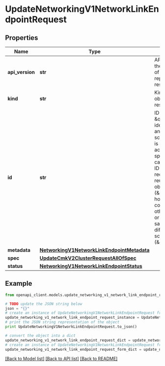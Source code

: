 # UpdateNetworkingV1NetworkLinkEndpointRequest


## Properties
Name | Type | Description | Notes
------------ | ------------- | ------------- | -------------
**api_version** | **str** | APIVersion defines the schema version of this representation of a resource. | [optional] [readonly] 
**kind** | **str** | Kind defines the object this REST resource represents. | [optional] [readonly] 
**id** | **str** | ID is the \&quot;natural identifier\&quot; for an object within its scope/namespace; it is normally unique across time but not space. That is, you can assume that the ID will not be reclaimed and reused after an object is deleted (\&quot;time\&quot;); however, it may collide with IDs for other object &#x60;kinds&#x60; or objects of the same &#x60;kind&#x60; within a different scope/namespace (\&quot;space\&quot;). | [optional] [readonly] 
**metadata** | [**NetworkingV1NetworkLinkEndpointMetadata**](NetworkingV1NetworkLinkEndpointMetadata.md) |  | [optional] 
**spec** | [**UpdateCmkV2ClusterRequestAllOfSpec**](UpdateCmkV2ClusterRequestAllOfSpec.md) |  | 
**status** | [**NetworkingV1NetworkLinkEndpointStatus**](NetworkingV1NetworkLinkEndpointStatus.md) |  | [optional] 

## Example

```python
from openapi_client.models.update_networking_v1_network_link_endpoint_request import UpdateNetworkingV1NetworkLinkEndpointRequest

# TODO update the JSON string below
json = "{}"
# create an instance of UpdateNetworkingV1NetworkLinkEndpointRequest from a JSON string
update_networking_v1_network_link_endpoint_request_instance = UpdateNetworkingV1NetworkLinkEndpointRequest.from_json(json)
# print the JSON string representation of the object
print UpdateNetworkingV1NetworkLinkEndpointRequest.to_json()

# convert the object into a dict
update_networking_v1_network_link_endpoint_request_dict = update_networking_v1_network_link_endpoint_request_instance.to_dict()
# create an instance of UpdateNetworkingV1NetworkLinkEndpointRequest from a dict
update_networking_v1_network_link_endpoint_request_form_dict = update_networking_v1_network_link_endpoint_request.from_dict(update_networking_v1_network_link_endpoint_request_dict)
```
[[Back to Model list]](../ccloud/README.md#documentation-for-models) [[Back to API list]](../ccloud/README.md#documentation-for-api-endpoints) [[Back to README]](../ccloud/README.md)


